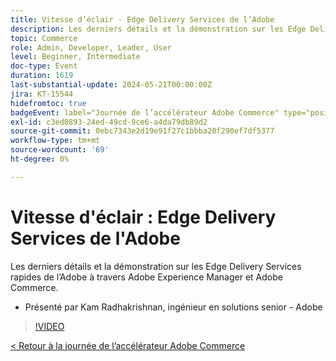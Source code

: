 ```yaml
---
title: Vitesse d’éclair - Edge Delivery Services de l’Adobe
description: Les derniers détails et la démonstration sur les Edge Delivery Services rapides de l’Adobe à travers Adobe Experience Manager et Adobe Commerce.
topic: Commerce
role: Admin, Developer, Leader, User
level: Beginner, Intermediate
doc-type: Event
duration: 1619
last-substantial-update: 2024-05-21T00:00:00Z
jira: KT-15544
hidefromtoc: true
badgeEvent: label="Journée de l’accélérateur Adobe Commerce" type="positive" url="https://experienceleague.adobe.com/fr/docs/events/apac-commerce-recordings/2024/overview"
exl-id: c3ed0893-24ed-49cd-9ce6-a4da79db89d2
source-git-commit: 0ebc7343e2d19e91f27c1bbba20f290ef7df5377
workflow-type: tm+mt
source-wordcount: '69'
ht-degree: 0%

---
```


# Vitesse d&#39;éclair : Edge Delivery Services de l&#39;Adobe

Les derniers détails et la démonstration sur les Edge Delivery Services rapides de l’Adobe à travers Adobe Experience Manager et Adobe Commerce.

+ Présenté par Kam Radhakrishnan, ingénieur en solutions senior - Adobe

>[!VIDEO](https://video.tv.adobe.com/v/3455313/?learn=on&captions=fre_fr)

[&lt; Retour à la journée de l’accélérateur Adobe Commerce](./overview.md)
